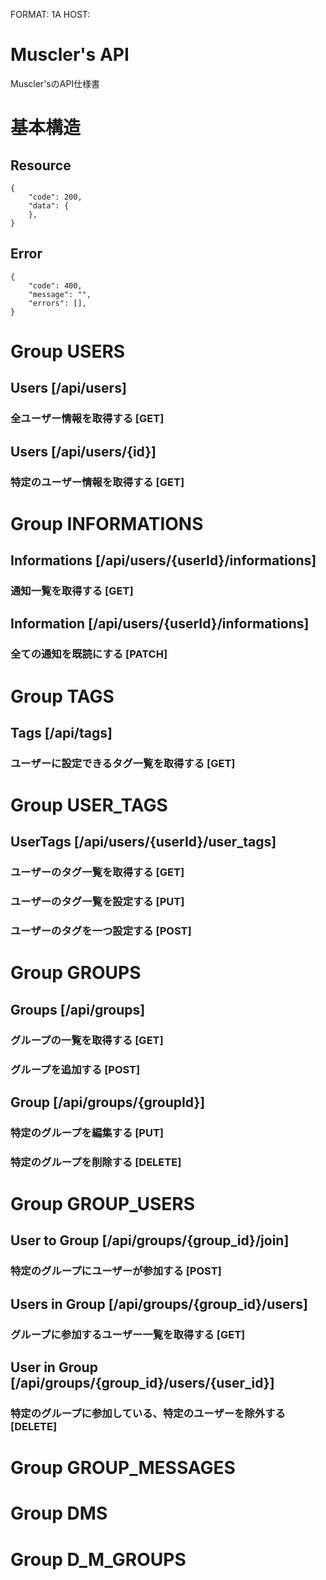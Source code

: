 FORMAT: 1A
HOST:

# Muscler's API

Muscler'sのAPI仕様書

# 基本構造

## Resource

    {
        "code": 200,
        "data": {
        },
    }

## Error

    {
        "code": 400,
        "message": "",
        "errors": [],
    }


# Group USERS

## Users [/api/users]

### 全ユーザー情報を取得する [GET]

## Users [/api/users/{id}]

### 特定のユーザー情報を取得する [GET]


# Group INFORMATIONS

## Informations [/api/users/{userId}/informations]

### 通知一覧を取得する [GET]

## Information [/api/users/{userId}/informations]

### 全ての通知を既読にする [PATCH]


# Group TAGS

## Tags [/api/tags]

### ユーザーに設定できるタグ一覧を取得する [GET]


# Group USER_TAGS

## UserTags [/api/users/{userId}/user_tags]

### ユーザーのタグ一覧を取得する [GET]

### ユーザーのタグ一覧を設定する [PUT]

### ユーザーのタグを一つ設定する [POST]


# Group GROUPS

## Groups [/api/groups]

### グループの一覧を取得する [GET]

### グループを追加する [POST]

## Group [/api/groups/{groupId}]

### 特定のグループを編集する [PUT]

### 特定のグループを削除する [DELETE]



# Group GROUP_USERS

## User to Group [/api/groups/{group_id}/join]

### 特定のグループにユーザーが参加する [POST]

## Users in Group [/api/groups/{group_id}/users]

### グループに参加するユーザー一覧を取得する [GET]

## User in Group [/api/groups/{group_id}/users/{user_id}]

### 特定のグループに参加している、特定のユーザーを除外する [DELETE]


# Group GROUP_MESSAGES
# Group DMS
# Group D_M_GROUPS

